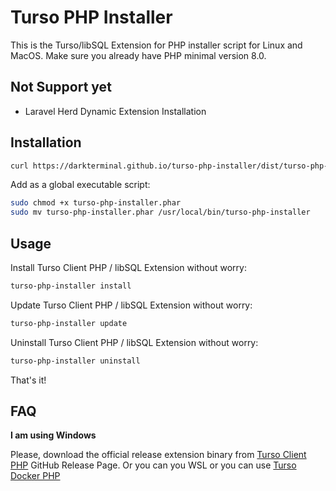 # Turso PHP Installer

This is the Turso/libSQL Extension for PHP installer script for Linux and MacOS. Make sure you already have PHP minimal version 8.0.

## Not Support yet
- Laravel Herd Dynamic Extension Installation

## Installation

```bash
curl https://darkterminal.github.io/turso-php-installer/dist/turso-php-installer.phar -o ./turso-php-installer.phar
```

Add as a global executable script:

```bash
sudo chmod +x turso-php-installer.phar
sudo mv turso-php-installer.phar /usr/local/bin/turso-php-installer
```

## Usage

Install Turso Client PHP / libSQL Extension without worry:
```bash
turso-php-installer install
```

Update Turso Client PHP / libSQL Extension without worry:
```bash
turso-php-installer update
```

Uninstall Turso Client PHP / libSQL Extension without worry:
```bash
turso-php-installer uninstall
```

That's it!

## FAQ

**I am using Windows**

Please, download the official release extension binary from [Turso Client PHP](https://github.com/tursodatabase/turso-client-php/releases) GitHub Release Page. Or you can you WSL or you can use [Turso Docker PHP](https://github.com/darkterminal/turso-docker-php)
